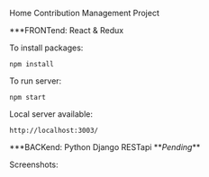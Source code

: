 Home Contribution Management Project

\*\*\*FRONTend: React & Redux

To install packages:

```shell script
npm install
```

To run server:

```shell script
npm start
```

Local server available:

```shell script
http://localhost:3003/
```

**\*BACKend: Python Django RESTapi
**_Pending_\*\*

Screenshots:

